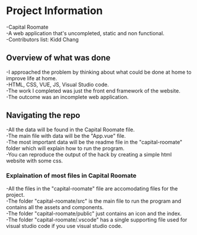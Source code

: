 # Project Information
-Capital Roomate <br />
-A web application that's uncompleted, static and non functional. <br />
-Contributors list: Kidd Chang <br />

## Overview of what was done
-I approached the problem by thinking about what could be done at home to improve life at home. <br />
-HTML, CSS, VUE, JS, Visual Studio code. <br />
-The work I completed was just the front end framework of the website. <br />
-The outcome was an incomplete web application. <br />

## Navigating the repo
-All the data will be found in the Capital Roomate file. <br />
-The main file with data will be the "App.vue" file. <br />
-The most important data will be the readme file in the "capital-roomate" folder which will explain how to run the program. <br />
-You can reproduce the output of the hack by creating a simple html website with some css. <br />

### Explaination of most files in Capital Roomate
-All the files in the "capital-roomate" file are accomodating files for the project. <br />
-The folder "capital-roomate/src" is the main file to run the program and contains all the assets and components. <br />
-The folder "capital-roomate/public" just contains an icon and the index. <br />
-The folder "capital-roomate/.vscode" has a single supporting file used for visual studio code if you use visual studio code. <br />
